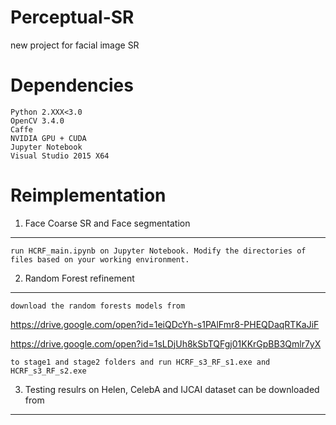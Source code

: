 # Perceptual-SR
new project for facial image SR

# Dependencies
    Python 2.XXX<3.0
    OpenCV 3.4.0
    Caffe 
    NVIDIA GPU + CUDA
    Jupyter Notebook
    Visual Studio 2015 X64

# Reimplementation
1. Face Coarse SR and Face segmentation
---------------------------------------
    run HCRF_main.ipynb on Jupyter Notebook. Modify the directories of files based on your working environment.

2. Random Forest refinement
---------------------------
    download the random forests models from 
    
  https://drive.google.com/open?id=1eiQDcYh-s1PAlFmr8-PHEQDaqRTKaJiF 

  https://drive.google.com/open?id=1sLDjUh8kSbTQFgj01KKrGpBB3Qmlr7yX

    to stage1 and stage2 folders and run HCRF_s3_RF_s1.exe and HCRF_s3_RF_s2.exe

3. Testing resulrs on Helen, CelebA and IJCAI dataset can be downloaded from 
----------------------------------------------------------------------------

